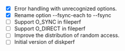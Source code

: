 - [X] Error handling with unrecognized options.
- [X] Rename option --fsync-each to --fsync
- [ ] Support O_SYNC in fileperf
- [ ] Support O_DIRECT in fileperf
- [ ] Improve the distribution of random access.
- [ ] Initial version of diskperf
